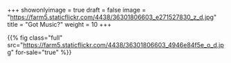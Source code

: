 +++
showonlyimage = true
draft = false
image = "https://farm5.staticflickr.com/4438/36301806603_e271527830_z_d.jpg"
title = "Got Music?"
weight = 10
+++

{{% fig class="full" src="https://farm5.staticflickr.com/4438/36301806603_4946e84f5e_o_d.jpg" for-sale="true" %}}

